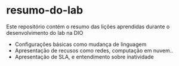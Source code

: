 # resumo-do-lab
Este repositório contém o resumo das lições aprendidas durante o desenvolvimento do lab na DIO
- Configurações básicas como mudança de linguagem
- Apresentação de recusos como redes, computação em nuvem..
- Apresentação de SLA, e entendimento sobre inatividade 
